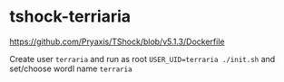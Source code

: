 # tshock-terriaria

https://github.com/Pryaxis/TShock/blob/v5.1.3/Dockerfile

Create user `terraria` and run as root `USER_UID=terraria ./init.sh` and set/choose wordl name `terraria`
